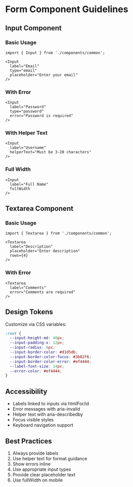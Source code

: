 # Form Component Guidelines

## Input Component

### Basic Usage
```tsx
import { Input } from './components/common';

<Input 
  label="Email"
  type="email"
  placeholder="Enter your email"
/>
```

### With Error
```tsx
<Input 
  label="Password"
  type="password"
  error="Password is required"
/>
```

### With Helper Text
```tsx
<Input 
  label="Username"
  helperText="Must be 3-20 characters"
/>
```

### Full Width
```tsx
<Input 
  label="Full Name"
  fullWidth
/>
```

## Textarea Component

### Basic Usage
```tsx
import { Textarea } from './components/common';

<Textarea 
  label="Description"
  placeholder="Enter description"
  rows={4}
/>
```

### With Error
```tsx
<Textarea 
  label="Comments"
  error="Comments are required"
/>
```

## Design Tokens

Customize via CSS variables:
```css
:root {
  --input-height-md: 40px;
  --input-padding-x: 12px;
  --input-radius: 6px;
  --input-border-color: #d1d5db;
  --input-border-color-focus: #3b82f6;
  --input-border-color-error: #ef4444;
  --label-font-size: 14px;
  --error-color: #ef4444;
}
```

## Accessibility

- Labels linked to inputs via htmlFor/id
- Error messages with aria-invalid
- Helper text with aria-describedby
- Focus visible styles
- Keyboard navigation support

## Best Practices

1. Always provide labels
2. Use helper text for format guidance
3. Show errors inline
4. Use appropriate input types
5. Provide clear placeholder text
6. Use fullWidth on mobile
